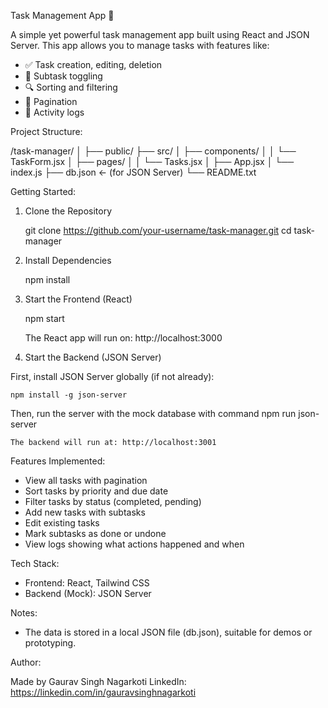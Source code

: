 
Task Management App 📝

A simple yet powerful task management app built using React and JSON Server.
This app allows you to manage tasks with features like:

- ✅ Task creation, editing, deletion
- 🔄 Subtask toggling
- 🔍 Sorting and filtering
- 📆 Pagination
- 🧾 Activity logs

Project Structure:

/task-manager/
│
├── public/
├── src/
│   ├── components/
│   │   └── TaskForm.jsx
│   ├── pages/
│   │   └── Tasks.jsx
│   ├── App.jsx
│   └── index.js
├── db.json  ← (for JSON Server)
└── README.txt

Getting Started:

1. Clone the Repository

    git clone https://github.com/your-username/task-manager.git
    cd task-manager

2. Install Dependencies

    npm install

3. Start the Frontend (React)

    npm start

    The React app will run on: http://localhost:3000

4. Start the Backend (JSON Server)

First, install JSON Server globally (if not already):

    npm install -g json-server

Then, run the server with the mock database with command npm run json-server


    The backend will run at: http://localhost:3001

Features Implemented:

- View all tasks with pagination
- Sort tasks by priority and due date
- Filter tasks by status (completed, pending)
- Add new tasks with subtasks
- Edit existing tasks
- Mark subtasks as done or undone
- View logs showing what actions happened and when


Tech Stack:

- Frontend: React, Tailwind CSS
- Backend (Mock): JSON Server

Notes:

- The data is stored in a local JSON file (db.json), suitable for demos or prototyping.

Author:

Made  by Gaurav Singh Nagarkoti
LinkedIn: https://linkedin.com/in/gauravsinghnagarkoti

